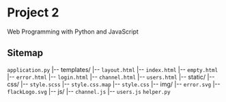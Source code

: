 # Project 2

Web Programming with Python and JavaScript

## Sitemap
`application.py`
     |-- templates/
          |-- `layout.html`
          |-- `index.html`
          |-- `empty.html`
          |-- `error.html`
          |-- `login.html`
          |-- `channel.html`
          |-- `users.html`
     |-- static/
          |-- css/
               |-- `style.scss`
               |-- `style.css.map`
               |-- `style.css`
          |-- img/
               |-- `error.svg`
               |-- `flackLogo.svg`
          |-- js/
               |-- `channel.js`
               |-- `users.js`
`helper.py`